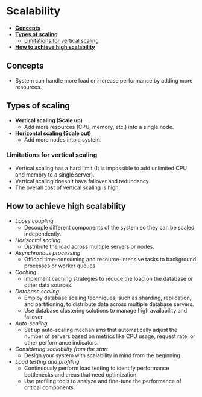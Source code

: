 # Scalability

- [**Concepts**](#concepts)
- [**Types of scaling**](#types-of-scaling)
   - [Limitations for vertical scaling](#limitations-for-vertical-scaling)
- [**How to achieve high scalability**](#how-to-achieve-high-scalability)

## Concepts
- System can handle more load or increase performance by adding more resources.

## Types of scaling
- **Vertical scaling (Scale up)**
   - Add more resources (CPU, memory, etc.) into a single node.
- **Horizontal scaling (Scale out)**
   - Add more nodes into a system.

### Limitations for vertical scaling
- Vertical scaling has a hard limit (It is impossible to add unlimited CPU and memory to a single server).
- Vertical scaling doesn't have failover and redundancy.
- The overall cost of vertical scaling is high.

## How to achieve high scalability
- *Loose coupling*
   - Decouple different components of the system so they can be scaled independently.
- *Horizontal scaling*
   - Distribute the load across multiple servers or nodes.
- *Asynchronous processing*
   - Offload time-consuming and resource-intensive tasks to background processes or worker queues.
- *Caching*
   - Implement caching strategies to reduce the load on the database or other data sources.
- *Database scaling*
   - Employ database scaling techniques, such as sharding, replication, and partitioning, to distribute data across multiple database servers.
   - Use database clustering solutions to manage high availability and failover.
- *Auto-scaling*
   - Set up auto-scaling mechanisms that automatically adjust the number of servers based on metrics like CPU usage, request rate, or other performance indicators.
- *Considering scalability from the start*
   - Design your system with scalability in mind from the beginning.
- *Load testing and profiling*
   - Continuously perform load testing to identify performance bottlenecks and areas that need optimization.
   - Use profiling tools to analyze and fine-tune the performance of critical components.
